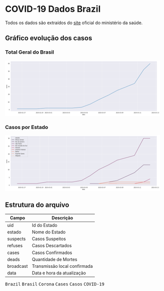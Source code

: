 # COVID-19 Dados Brazil
Todos os dados são extraídos do [site](http://plataforma.saude.gov.br/novocoronavirus/) oficial do ministério da saúde.

## Gráfico evolução dos casos
### Total Geral do Brasil
![grafico](https://github.com/ibnbr/corona_brasil/raw/master/grafico_brasil.png)

### Casos por Estado
![grafico](https://github.com/ibnbr/corona_brasil/raw/master/grafico.png)

## Estrutura do arquivo

| Campo | Descrição |
| --- | --- |
| uid   | Id do Estado |
| estado | Nome do Estado |
| suspects | Casos Suspeitos |
| refuses | Casos Descartados |
| cases | Casos Confirmados |
| deads | Quantidade de Mortes |
| broadcast | Transmissão local confirmada |
| data | Data e hora da atualização |


<kbd>Brazil</kbd> <kbd>Brasil</kbd> <kbd>Corona</kbd> <kbd>Cases</kbd> <kbd>Casos</kbd> <kbd>COVID-19</kbd>
